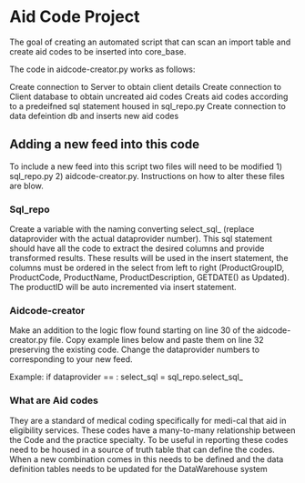 # Aid Code Project 
The goal of creating an automated script that can scan an import table and create aid codes to be inserted into core_base. 

The code in aidcode-creator.py works as follows:

Create connection to Server to obtain client details
Create connection to Client database to obtain uncreated aid codes
Creats aid codes according to a predeifned sql statement housed in sql_repo.py
Create connection to data defeintion db and inserts new aid codes


## Adding a new feed into this code

To include a new feed into this script two files will need to be modified 1) sql_repo.py 2) aidcode-creator.py. Instructions on how to alter these files are blow.

### Sql_repo

Create a variable with the naming converting select_sql_<Dataprovider>  (replace dataprovider with the actual dataprovider number). This sql statement should have all the code to extract the desired columns and provide transformed results. These results will be used in the insert statement, the columns must be ordered in the select from left to right (ProductGroupID, ProductCode, ProductName, ProductDescription, GETDATE() as Updated). The productID will be auto incremented via insert statement.

### Aidcode-creator

Make an addition to the logic flow found starting on line 30 of the aidcode-creator.py file. Copy example lines below and paste them on line 32 preserving the existing code. Change the dataprovider numbers to corresponding to your new feed. 

Example:
if dataprovider == <Dataprovider>:
    select_sql = sql_repo.select_sql_<Dataprovider>

### What are Aid codes

They are a standard of medical coding specifically for medi-cal that aid in eligibility services. These codes have a many-to-many relationship between the Code and the practice specialty. To be useful in reporting these codes need to be housed in a source of truth table that can define the codes. When a new combination comes in this needs to be defined and the data definition tables needs to be updated for the DataWarehouse system 
